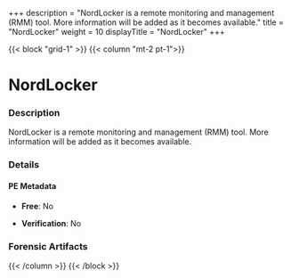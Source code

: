+++
description = "NordLocker is a remote monitoring and management (RMM) tool. More information will be added as it becomes available."
title = "NordLocker"
weight = 10
displayTitle = "NordLocker"
+++


{{< block "grid-1" >}}
{{< column "mt-2 pt-1">}}

# NordLocker


### Description

NordLocker is a remote monitoring and management (RMM) tool. More information will be added as it becomes available.




### Details


#### PE Metadata


- **Free**: No

- **Verification**: No





### Forensic Artifacts










{{< /column >}}
{{< /block >}}
